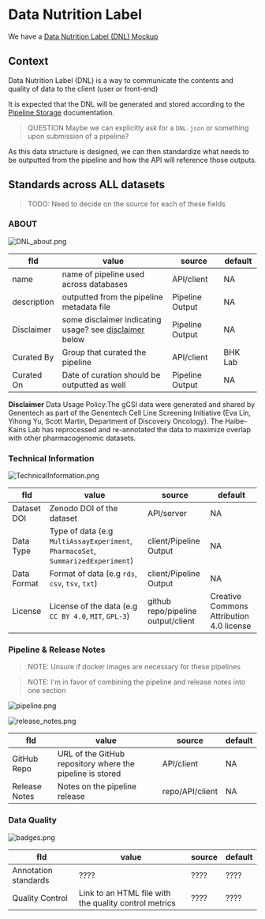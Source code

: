 # Data Nutrition Label

We have a [Data Nutrition Label (DNL) Mockup](https://miro.com/app/board/uXjVM9eziFI=/?share_link_id=169608766808)

## Context

Data Nutrition Label (DNL) is a way to communicate the contents and quality of data to the client (user or front-end)

It is expected that the DNL will be generated and stored according to the [Pipeline Storage](Pipeline-Storage.md) documentation.

> QUESTION
> Maybe we can explicitly ask for a `DNL.json` or something upon submission of a pipeline?

As this data structure is designed, we can then standardize what needs to be outputted from the pipeline and how the API will reference those outputs.

## Standards across ALL datasets

> TODO:
> Need to decide on the source for each of these fields

### ABOUT

![DNL_about.png](DNL_about.png)

| fld         | value                                                                                             | source          | default |
|-------------|---------------------------------------------------------------------------------------------------|-----------------|---------|
| name        | name of pipeline used across databases                                                            | API/client      | NA      |
| description | outputted from the pipeline metadata file                                                         | Pipeline Output | NA      |
| Disclaimer  | some disclaimer indicating usage?  see [disclaimer](docs/topics/Data-Nutrition-Label.md:26) below | Pipeline Output | NA      |
| Curated By  | Group that curated the pipeline                                                                   | API/client      | BHK Lab |
| Curated On  | Date of curation should be outputted as well                                                      | Pipeline Output | NA      |

**Disclaimer** Data Usage Policy:The gCSI data were generated and shared by Genentech as part of the Genentech Cell Line Screening Initiative
(Eva Lin, Yihong Yu, Scott Martin, Department of Discovery Oncology). The Haibe-Kains Lab has reprocessed and re-annotated the data to maximize
overlap with other pharmacogenomic datasets.


### Technical Information

![TechnicalInformation.png](TechnicalInformation.png)

| fld         | value                                                                            | source                             | default                                  |
|-------------|----------------------------------------------------------------------------------|------------------------------------|------------------------------------------|
| Dataset DOI | Zenodo DOI of the dataset                                                        | API/server                         | NA                                       |
| Data Type   | Type of data (e.g `MultiAssayExperiment`, `PharmacoSet`, `SummarizedExperiment`) | client/Pipeline Output             | NA                                       |
| Data Format | Format of data (e.g `rds`, `csv`, `tsv`, `txt`)                                  | client/Pipeline Output             | NA                                       |
| License     | License of the data (e.g `CC BY 4.0`, `MIT`, `GPL-3`)                            | github repo/pipeline output/client | Creative Commons Attribution 4.0 license |


### Pipeline & Release Notes

> NOTE: Unsure if docker images are necessary for these pipelines

> NOTE: I'm in favor of combining the pipeline and release notes into one section

![pipeline.png](pipeline.png)

![release_notes.png](release_notes.png)

| fld           | value                                                     | source          | default |
|---------------|-----------------------------------------------------------|-----------------|---------|
| GitHub Repo   | URL of the GitHub repository where the pipeline is stored | API/client      | NA      |
| Release Notes | Notes on the pipeline release                             | repo/API/client | NA      |

### Data Quality

![badges.png](badges.png)

| fld                  | value                                                 | source | default |
|----------------------|-------------------------------------------------------|--------|---------|
| Annotation standards | ????                                                  | ????   | ????    |
| Quality Control      | Link to an HTML file with the quality control metrics | ????   | ????    |
